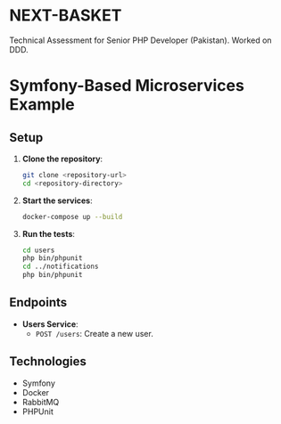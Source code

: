 # NEXT-BASKET

Technical Assessment for Senior PHP Developer (Pakistan). Worked on DDD.

# Symfony-Based Microservices Example

## Setup

1. **Clone the repository**:

    ```sh
    git clone <repository-url>
    cd <repository-directory>
    ```

2. **Start the services**:

    ```sh
    docker-compose up --build
    ```

3. **Run the tests**:

    ```sh
    cd users
    php bin/phpunit
    cd ../notifications
    php bin/phpunit
    ```

## Endpoints

- **Users Service**:
  - `POST /users`: Create a new user.

## Technologies

- Symfony
- Docker
- RabbitMQ
- PHPUnit
